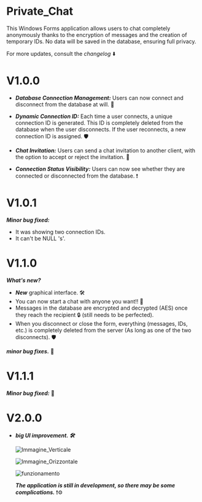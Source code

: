 # Private_Chat
 This Windows Forms application allows users to chat completely anonymously thanks to the encryption of messages and the creation of temporary IDs. No data will be saved in the database, ensuring full privacy.

For more updates, consult the *changelog* ⬇️
# V1.0.0

- ***Database Connection Management:*** Users can now connect and disconnect from the database at will. 🔗

- ***Dynamic Connection ID:*** Each time a user connects, a unique connection ID is generated. This ID is completely deleted from the database when the user disconnects. If the user reconnects, a new connection ID is assigned. 🛡️

- ***Chat Invitation:*** Users can send a chat invitation to another client, with the option to accept or reject the invitation. 💬

- ***Connection Status Visibility:*** Users can now see whether they are connected or disconnected from the database. ❗
  
 # V1.0.1
  ***Minor bug fixed:***
   - It was showing two connection IDs.
   - It can't be NULL 's'.

# V1.1.0
   ***What's new?***
  
   - ***New*** graphical interface. 🛠️
   - You can now start a chat with anyone you want!! 💬
   - Messages in the database are encrypted and decrypted (AES) once they reach the recipient 🔒 (still needs to be perfected).
   - When you disconnect or close the form, everything (messages, IDs, etc.) is completely deleted from the server (As long as one of the two disconnects). 🛡️
  
***minor bug fixes.*** 👾

# V1.1.1
   ***Minor bug fixed:*** 👾
   
# V2.0.0
 - ***big UI improvement. 🛠️***
   
   ![Immagine_Verticale](https://github.com/user-attachments/assets/9e10dc95-171c-468d-85c9-74370edc20de)
   
   ![Immagine_Orizzontale](https://github.com/user-attachments/assets/55b2e5af-8bbc-4ae0-8559-d9bad662903c)

   ![funzionamento](https://github.com/user-attachments/assets/94ef0365-c9ca-43ac-8aab-4acc5c6b42a3)


   ***The application is still in development, so there may be some complications.*** ❗⚙️
